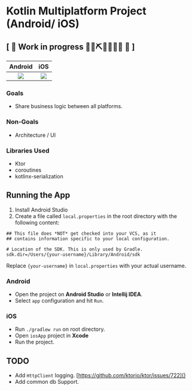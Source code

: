 
# Kotlin Multiplatform Project (Android/ iOS)
## \[ 🚧 Work in progress 👷‍♀️⛏👷🔧️👷🔧 🚧 \] 

Android           | iOS
:-------------------------:|:-------------------------:
![](https://cdn-images-1.medium.com/max/1600/1*IObkWN_iHaK9VWzE6NOZ5A.gif)  |  ![](https://cdn-images-1.medium.com/max/1600/1*ar5dtKKjUlOr_JmxZm04hw.gif)



### Goals

* Share business logic between all platforms.


### Non-Goals

* Architecture / UI

### Libraries Used

* Ktor
* coroutines
* kotlinx-serialization


## Running the App

1. Install Android Studio
2. Create a file called `local.properties` in the root directory with the following content:

```
## This file does *NOT* get checked into your VCS, as it
## contains information specific to your local configuration.

# Location of the SDK. This is only used by Gradle.
sdk.dir=/Users/{your-username}/Library/Android/sdk
```
Replace `{your-username}` in `local.properties` with your actual username.

### Android
* Open the project on **Android Studio** or **Intellij IDEA**.
* Select `app` configuration and hit `Run`. 

### iOS
* Run `./gradlew run` on root directory.
* Open `iosApp` project in **Xcode**
* Run the project.

## TODO
* Add `HttpClient` logging. [https://github.com/ktorio/ktor/issues/722]()
* Add common db Support.
